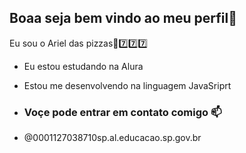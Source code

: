 ## Boaa seja bem vindo ao meu perfil💙

Eu sou o Ariel das pizzas🍕7️⃣7️⃣7️⃣

- Eu estou estudando na Alura

- Estou me desenvolvendo na linguagem JavaSriprt

- ### Voçe pode entrar em contato comigo 📫

- @0001127038710sp.al.educacao.sp.gov.br
